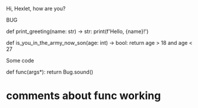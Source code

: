 Hi, Hexlet, how are you?

BUG

def print_greeting(name: str) -> str:
	print(f'Hello, {name}!')


def is_you_in_the_army_now_son(age: int) -> bool:
	return  age  > 18 and age < 27


Some code

def func(args*):
	return Bug.sound()
	
# comments about func working
